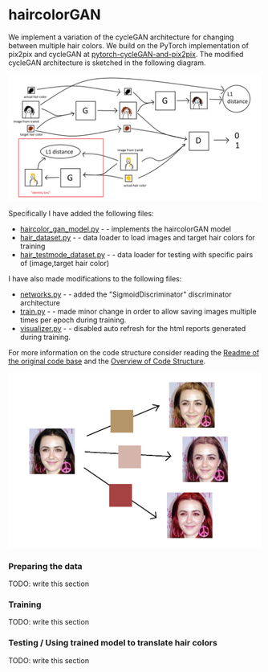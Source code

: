 
# haircolorGAN

We implement a variation of the cycleGAN architecture for changing between multiple hair colors. We build on the PyTorch implementation of pix2pix and cycleGAN at [pytorch-cycleGAN-and-pix2pix](https://github.com/junyanz/pytorch-CycleGAN-and-pix2pix). The modified cycleGAN architecture is sketched in the following diagram. 


<img src="imgs/multiple_colors_architecture.png" width="800px"/>

Specifically I have added the following files:

- [haircolor_gan_model.py](models/haircolor_gan_model.py) - - implements the haircolorGAN model
- [hair_dataset.py](data/hair_dataset.py) - - data loader to load images and target hair colors for training
- [hair_testmode_dataset.py](data/hair_testmode.py) - - data loader for testing with specific pairs of (image,target hair color)

I have also made modifications to the following files:

- [networks.py](models/networks.py) - - added the "SigmoidDiscriminator" discriminator architecture
- [train.py](train.py) - - made minor change in order to allow saving images multiple times per epoch during training.
- [visualizer.py](util/visualizer.py) - - disabled auto refresh for the html reports generated during training.

For more information on the code structure consider reading the [Readme of the original code base](docs/original_README_pix2pix_and_cyclegan.md) and the [Overview of Code Structure](docs/overview.md).

<img src='imgs/haircolorGAN_actress.png' width=600>

### Preparing the data

TODO: write this section

### Training

TODO: write this section

### Testing / Using trained model to translate hair colors

TODO: write this section
